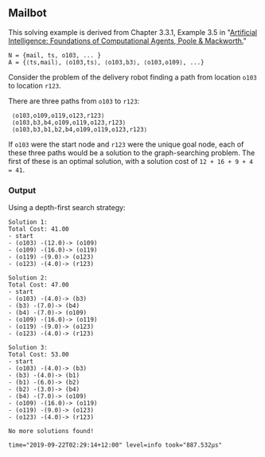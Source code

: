 ## Mailbot

This solving example is derived from Chapter 3.3.1, Example 3.5 in "[Artificial 
Intelligence: Foundations of Computational Agents, Poole & Mackworth.](https://artint.info/2e/html/ArtInt2e.Ch3.S3.SS1.html)"

```
N = {mail, ts, o103, ... }
A = {⟨ts,mail⟩, ⟨o103,ts⟩, ⟨o103,b3⟩, ⟨o103,o109⟩, ...}
```

Consider the problem of the delivery robot finding a path from location `o103`
to location `r123`. 
 
There are three paths from `o103` to `r123`:

``` 
 ⟨o103,o109,o119,o123,r123⟩
 ⟨o103,b3,b4,o109,o119,o123,r123⟩
 ⟨o103,b3,b1,b2,b4,o109,o119,o123,r123⟩
```
 
If `o103` were the start node and `r123` were the unique goal node, each of 
these three paths would be a solution to the graph-searching problem.
The first of these is an optimal solution, with a solution cost of
`12 + 16 + 9 + 4 = 41`.

### Output

Using a depth-first search strategy:

```
Solution 1:
Total Cost: 41.00
- start
- (o103) -(12.0)-> (o109)
- (o109) -(16.0)-> (o119)
- (o119) -(9.0)-> (o123)
- (o123) -(4.0)-> (r123)

Solution 2:
Total Cost: 47.00
- start
- (o103) -(4.0)-> (b3)
- (b3) -(7.0)-> (b4)
- (b4) -(7.0)-> (o109)
- (o109) -(16.0)-> (o119)
- (o119) -(9.0)-> (o123)
- (o123) -(4.0)-> (r123)

Solution 3:
Total Cost: 53.00
- start
- (o103) -(4.0)-> (b3)
- (b3) -(4.0)-> (b1)
- (b1) -(6.0)-> (b2)
- (b2) -(3.0)-> (b4)
- (b4) -(7.0)-> (o109)
- (o109) -(16.0)-> (o119)
- (o119) -(9.0)-> (o123)
- (o123) -(4.0)-> (r123)

No more solutions found!

time="2019-09-22T02:29:14+12:00" level=info took="887.532µs"
```